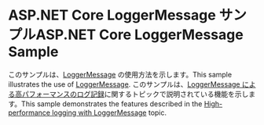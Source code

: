 # <a name="aspnet-core-loggermessage-sample"></a><span data-ttu-id="21618-101">ASP.NET Core LoggerMessage サンプル</span><span class="sxs-lookup"><span data-stu-id="21618-101">ASP.NET Core LoggerMessage Sample</span></span>

<span data-ttu-id="21618-102">このサンプルは、[LoggerMessage](https://docs.microsoft.com/dotnet/api/microsoft.extensions.logging.loggermessage) の使用方法を示します。</span><span class="sxs-lookup"><span data-stu-id="21618-102">This sample illustrates the use of [LoggerMessage](https://docs.microsoft.com/dotnet/api/microsoft.extensions.logging.loggermessage).</span></span> <span data-ttu-id="21618-103">このサンプルは、[LoggerMessage による高パフォーマンスのログ記録](https://docs.microsoft.com/aspnet/core/fundamentals/logging/loggermessage)に関するトピックで説明されている機能を示します。</span><span class="sxs-lookup"><span data-stu-id="21618-103">This sample demonstrates the features described in the [High-performance logging with LoggerMessage](https://docs.microsoft.com/aspnet/core/fundamentals/logging/loggermessage) topic.</span></span>
